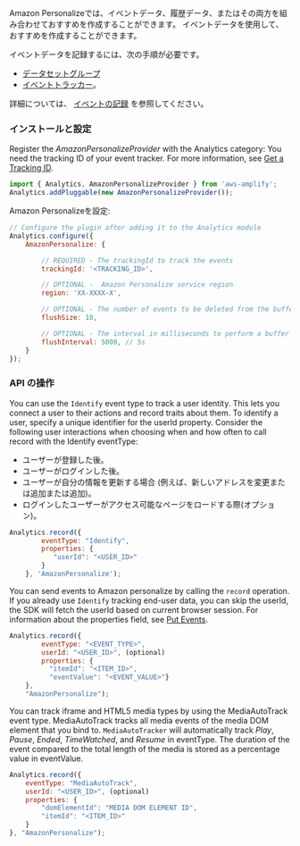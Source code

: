 Amazon Personalizeでは、イベントデータ、履歴データ、またはその両方を組み合わせておすすめを作成することができます。 イベントデータを使用して、おすすめを作成することができます。


イベントデータを記録するには、次の手順が必要です。

* [データセットグループ](https://docs.aws.amazon.com/personalize/latest/dg/recording-events.html#event-dataset-group)
* [イベントトラッカー](https://docs.aws.amazon.com/personalize/latest/dg/recording-events.html#event-get-tracker)。

詳細については、 [イベントの記録](https://docs.aws.amazon.com/personalize/latest/dg/recording-events.html) を参照してください。


### インストールと設定

Register the *AmazonPersonalizeProvider* with the Analytics category: You need the tracking ID of your event tracker. For more information, see [Get a Tracking ID](https://docs.aws.amazon.com/personalize/latest/dg/recording-events.html#event-get-tracker).

```javascript
import { Analytics, AmazonPersonalizeProvider } from 'aws-amplify';
Analytics.addPluggable(new AmazonPersonalizeProvider());
```

Amazon Personalizeを設定:

```javascript
// Configure the plugin after adding it to the Analytics module
Analytics.configure({
    AmazonPersonalize: {

        // REQUIRED - The trackingId to track the events 
        trackingId: '<TRACKING_ID>',

        // OPTIONAL -  Amazon Personalize service region
        region: 'XX-XXXX-X',

        // OPTIONAL - The number of events to be deleted from the buffer when flushed.
        flushSize: 10,

        // OPTIONAL - The interval in milliseconds to perform a buffer check and flush if necessary.
        flushInterval: 5000, // 5s
    }
});
```
### API の操作

You can use the `Identify` event type to track a user identity. This lets you connect a user to their actions and record traits about them. To identify a user, specify a unique identifier for the userId property. Consider the following user interactions when choosing when and how often to call record with the  Identify eventType:

* ユーザーが登録した後。
* ユーザーがログインした後。
* ユーザーが自分の情報を更新する場合 (例えば、新しいアドレスを変更または追加または追加)。
* ログインしたユーザーがアクセス可能なページをロードする際(オプション)。

```javascript
Analytics.record({
        eventType: "Identify",
        properties: {
           "userId": "<USER_ID>"
        }
    }, 'AmazonPersonalize');
```
You can send events to Amazon personalize by calling the `record` operation. If you already use `Identify` tracking end-user data, you can skip the userId, the SDK will fetch the userId based on current browser session. For information about the properties field, see [Put Events](https://docs.aws.amazon.com/personalize/latest/dg/API_UBS_PutEvents.html).

```javascript
Analytics.record({
        eventType: "<EVENT_TYPE>",
        userId: "<USER_ID>", (optional)
        properties: {
          "itemId": "<ITEM_ID>",
          "eventValue": "<EVENT_VALUE>"}
    },
    "AmazonPersonalize");
```
You can track iframe and HTML5 media types by using the MediaAutoTrack event type. MediaAutoTrack tracks all media events of the media DOM element that you bind to. `MediaAutoTracker` will automatically track *Play*, *Pause*, *Ended*, *TimeWatched*, and *Resume* in eventType. The duration of the event compared to the total length of the media is stored as a percentage value in eventValue.

```javascript
Analytics.record({
    eventType: "MediaAutoTrack",
    userId: "<USER_ID>", (optional)
    properties: {
        "domElementId": "MEDIA DOM ELEMENT ID",
        "itemId": "<ITEM_ID>"
    }
}, "AmazonPersonalize");
```
